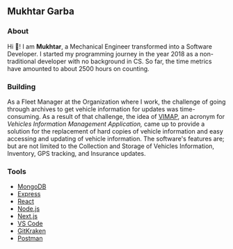## Mukhtar Garba

### About

Hi 👋! I am **Mukhtar**, a Mechanical Engineer transformed into a Software Developer. I started my programming journey in the year 2018 as a non-traditional developer with no background in CS. So far, the time metrics have amounted to about 2500 hours on counting.

### Building

As a Fleet Manager at the Organization where I work, the challenge of going through archives to get vehicle information for updates was time-consuming.
As a result of that challenge, the idea of [VIMAP](https://www.vimap.io/), an acronym for _Vehicles Information Management Application,_ came up to provide a solution for the replacement of hard copies of vehicle information and easy accessing and updating of vehicle information. The software's features are; but are not limited to the Collection and Storage of Vehicles Information, Inventory, GPS tracking, and Insurance updates.

### Tools

* [MongoDB](https://www.mongodb.com/)
* [Express](https://expressjs.com/)
* [React](https://reactjs.org/)
* [Node.js](https://nodejs.org/en/)
* [Next.js](https://nextjs.org/)
* [VS Code](https://code.visualstudio.com/)
* [GitKraken](https://www.gitkraken.com/)
* [Postman](https://www.postman.com/)
